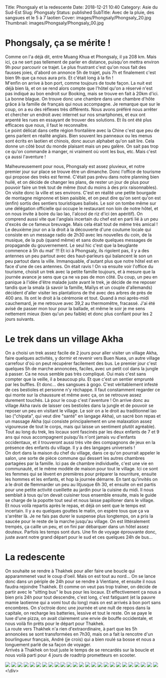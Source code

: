 Title: Phongsaly et la redescente
Date: 2018-12-21 10:40
Category: Asie du Sud-Est
Slug: Phongsaly
Status: published
SubTitle: Avec de la pluie, des sangsues et le 5 à 7 laotien
Cover: images/Phongsaly/Phongsaly_20.jpg
Thumbnail: images/Phongsaly/Phongsaly_00.jpg

# Phongsaly, ça se mérite !
Comme on l'a déjà dit, entre Muang Khua et Phongsaly, il ya 208 km. Mais ici, ça ne sert pas tellement de parler en distance, puisqu'on mettra environ 9h pour parcourir ce trajet. Le plus frustrant c'est qu'on nous fait des fausses joies, d'abord on annonce 5h de trajet, puis 7h et finalement c'est bien 9h que ça nous aura pris. Et c'était long à la fin !  
M'enfin on arrive à bon port, comme toujours de toute façon. La nuit est déjà bien là, et on se rend alors compte que l'hôtel qu'on a réservé n'est pas indiqué au bon endroit sur Booking, mais se trouve en fait à 20km d'ici. La bonne blague. On trouve donc une chambre dans une chambre d'hôte grâce à la famille de français qui nous accompagne. Je remarque que sur le coup, on a eu des réflexes très différents. Nous avons préféré nous arrêter et chercher un endroit avec internet sur nos smartphones, et eux ont arpenté les rues en essayant de trouver des solutions. Et ils ont été plus efficaces que nous, il faut le reconnaître.  
Le point délicat dans cette région frontalière avec la Chine c'est que peu de gens parlent en réalité anglais. Bien souvent les panneaux ou les menus sont écrits en laotien et chinois, donc aucun alphabet qu'on sait lire. Cela donne un côté bout du monde plaisant mais un peu galère. On sait pas trop ce qu'on commande à manger, ni vraiment où vont les bus, etc. Mais c'est ça aussi l'aventure !

Malheureusement pour nous, Phongsaly est assez pluvieux, et notre premier jour sur place se trouve être un dimanche. Donc l'office de tourisme qui propose des treks est fermé. C'était pas prévu dans notre planning bien huilé, et on décide de changer les plans, de rester un jour de plus pour pouvoir faire un trek tout de même (tout du moins à des prix raisonnables). On visite donc la ville et ses environs. C'est en réalité une petite bourgade de montagne mignonne et bien paisible, et on peut dire qu'on sent qu'on est (enfin) sortis des sentiers touristiques balisés. Le soir on tombe même sur une délégation officielle qui occupe le restaurant non loin de notre hôtel, et on nous invite à boire du lao lao, l'alcool de riz d'ici (en apéritif). On comprend aussi vite que l'anglais incertain du chef est en parti lié à un peu d'excès de ce fameux breuvage. Mais cela était tout de même très amical !  
Le deuxième jour on a la droit à la découverte d'une coutume locale qui consiste en un message radio de 2h30 avec les nouvelles du coin, de la musique, de la pub (quand même) et sans doute quelques messages de propagande du gouvernement. Le seul hic c'est que la beuglante commence à 5h du mat' !!! Et ici à Phongsaly, ils rigolent pas, il y a des antennes un peu partout avec des haut-parleurs qui balancent le son un peu partout dans la ville. Immanquable, d'autant plus que notre hôtel est en face d'une de ces antennes. On était ravis ! On va ensuite voir l'office du tourisme, choisit un trek avec la petite famille toujours, et à mesure que la journée avance je sens que ça ne va pas de mon côté. Du coup, un peu en panique à l'idée d'être malade juste avant le trek, je décide de me reposer tandis que la smala (à savoir la famille, Maïlys et un couple d'allemands) décident d'aller visiter les plantations de thé avec des arbres de près de 400 ans. Ils ont le droit à la cérémonie et tout. Quand à moi après-midi cauchemard, je me retrouve avec 39,2 au thermomêtre, fracassé. J'ai été avisé de passer mon tour pour la ballade, et même le soir je me sens nettement mieux (bien qu'un peu faible) et donc plus confiant pour les 2 jours suivants.

# Le trek dans un village Akha
On a choisi un trek assez facile de 2 jours pour aller visiter un village Akha, faire quelques activités, y dormir et revenir vers Buen Nuea, un autre village carrefour d'où on peut récupérer facilement des bus. Le premier jour c'est quelques 5h de marche annoncées, faciles, avec un petit col dans la jungle à passer. Ca ne nous semble pas très compliqué. Oui mais c'est sans compter que la veille, il a beaucoup plu. Et que c'est un sentier emprunté par les buffles. Et donc... des sangsues à gogo.  C'est véritablement infesté de ces bestioles et personne n'y réchappe. Il faut constamment regarder ce qui monte sur la chaussure et même avec ça, on se retrouve assez durement touchés. Là pour le coup c'est l'aventure ! On arrive donc au village Akha ravis de laisser ces bestioles dans la jungle et de pouvoir se reposer un peu en visitant le village. Le soir on a le droit au traditionnel lao lao ("chipata", qui veut dire "santé" en langage Akha), un sacré bon repas et un massage Akha (qui consiste principalement en une malaxation assez vigoureuse de tout le corps, mais qui laisse un sentiment plutôt agréable). Tout au long du trek, les locaux sont fascinés par les deux enfants de 7 et 9 ans qui nous accompagnent puisqu'ils n'ont jamais vu d'enfants occidentaux, et il trouveront aussi très vite des compagnons de jeux en la présence des enfants du village. Il y a des langages universels !  
On dort dans la maison du chef du village, dans ce qu'on pourrait appeler le salon, une sorte de pièce commune qui dessert les autres chambres partagées par la famille. Ici pas de chambre individuelle, c'est une vie en communauté, et le même modèle de maison pour tout le village. Ici ce sont les femmes qui se lèvent en premières pour préparer la nourriture, ensuite les hommes et les enfants, et hop la journée démarre. En tant qu'invités on a le droit de flemmarder un peu au litjusque 6h 30, et ensuite on est partis pour une petite activité cueillette au jardin pour la cuisine du midi. Il nous semblait à tous qu'on devait cuisiner tous ensemble ensuite, mais le guide se charge de la popotte tout seul et nous laisse papilloner dans le village.  
Et nous voilà repartis après le repas, et déjà on sent que le temps est incertain. Il y a eu quelques gouttes le matin, on espère tous que ça va s'arrêter là. Je ne fais pas durer le suspense plus longtemps, on a pris la saucée pour le reste de la marche jusqu'au village. On est littéralement trempés, ça caille un peu, et on fini par débarquer dans un hôtel assez douteux. Parfois les temps sont durs. Une fin de voyage éprouvante donc, juste avant notre grand départ pour le sud et ces quelques 24h de bus...

# La redescente
On souhaite se rendre à Thakhek pour aller faire une boucle qui apparammenet vaut le coup d'oeil. Mais on est tout au nord... On se lance donc dans un périple de 24h pour se rendre à Vientiane, et ensuite il nous faudra rejoindre Thakhek. Et comme on veut pas trop traîner, on décide de partir avec le "sitting bus" le bus pour les locaux. Et effectivement ça nous a bien pris 24h pour tout descendre, c'est long, c'est fatiguant (et la pauvre mamie laotienne qui a vomi tout du long) mais on est arrivés à bon port sans encombres. On s'octroie donc une journée et une nuît de repos dans la capitale, on recharge les batteries, lessive et tout le reste. On se paye le luxe d'une pizza, on avait clairement une envie de bouffe occidentale, et nous voilà fin prêts pour le départ pour Thakhek.  
La route vers Thakhek n'a rien d'extraordinaire, à part que les 5h annoncées se sont transformées en 7h30, mais on a fait la rencotre d'un bourlingueur français, André (je crois) qui a bien roulé sa bosse et nous a longuement parlé de sa façon de voyager.  
Arrivés à Thakhek on tout juste le temps de se rencardés sur la boucle et nous voilà parti pour 4 jours de roadtrip prometteurs en scooter.

<div class="galleria" style="margin:auto">
    <img src="images/Phongsaly/Phongsaly_00.jpg">
    <img src="images/Phongsaly/Phongsaly_01.jpg">
    <img src="images/Phongsaly/Phongsaly_02.jpg">
    <img src="images/Phongsaly/Phongsaly_03.jpg">
    <img src="images/Phongsaly/Phongsaly_04.jpg">
    <img src="images/Phongsaly/Phongsaly_05.jpg">
    <img src="images/Phongsaly/Phongsaly_06.jpg">
    <img src="images/Phongsaly/Phongsaly_07.jpg">
    <img src="images/Phongsaly/Phongsaly_08.jpg">
    <img src="images/Phongsaly/Phongsaly_09.jpg">
    <img src="images/Phongsaly/Phongsaly_10.jpg">
    <img src="images/Phongsaly/Phongsaly_11.jpg">
    <img src="images/Phongsaly/Phongsaly_12.jpg">
    <img src="images/Phongsaly/Phongsaly_13.jpg">
    <img src="images/Phongsaly/Phongsaly_14.jpg">
    <img src="images/Phongsaly/Phongsaly_15.jpg">
    <img src="images/Phongsaly/Phongsaly_16.jpg">
    <img src="images/Phongsaly/Phongsaly_17.jpg">
    <img src="images/Phongsaly/Phongsaly_18.jpg">
    <img src="images/Phongsaly/Phongsaly_19.jpg">
    <img src="images/Phongsaly/Phongsaly_20.jpg">
    <img src="images/Phongsaly/Phongsaly_21.jpg">
    <img src="images/Phongsaly/Phongsaly_22.jpg">
    <img src="images/Phongsaly/Phongsaly_23.jpg">
    <img src="images/Phongsaly/Phongsaly_24.jpg">
<\div>
<script>
	(function() { 
            Galleria.loadTheme('https://cdnjs.cloudflare.com/ajax/libs/galleria/1.5.7/themes/classic/galleria.classic.min.js');
            Galleria.run('.galleria');
        }());
</script>
